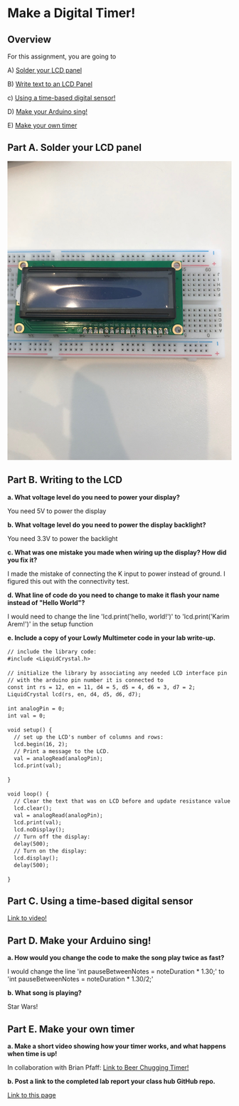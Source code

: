 # Make a Digital Timer!
 
## Overview
For this assignment, you are going to 

A) [Solder your LCD panel](#part-a-solder-your-lcd-panel)

B) [Write text to an LCD Panel](#part-b-writing-to-the-lcd) 

c) [Using a time-based digital sensor!](#part-c-using-a-time-based-digital-sensor)

D) [Make your Arduino sing!](#part-d-make-your-arduino-sing)

E) [Make your own timer](#part-e-make-your-own-timer) 
 

## Part A. Solder your LCD panel

![alt tag](https://github.com/wario123/IDD-Fa18-Lab2/blob/master/IMG_7320.jpg)

## Part B. Writing to the LCD
 
**a. What voltage level do you need to power your display?**

You need 5V to power the display

**b. What voltage level do you need to power the display backlight?**

You need 3.3V to power the backlight
   
**c. What was one mistake you made when wiring up the display? How did you fix it?**

I made the mistake of connecting the K input to power instead of ground. I figured this out with the connectivity test.

**d. What line of code do you need to change to make it flash your name instead of "Hello World"?**

I would need to change the line 'lcd.print('hello, world!')' to 'lcd.print('Karim Arem!')' in the setup function
 
**e. Include a copy of your Lowly Multimeter code in your lab write-up.**

```
// include the library code:
#include <LiquidCrystal.h>

// initialize the library by associating any needed LCD interface pin
// with the arduino pin number it is connected to
const int rs = 12, en = 11, d4 = 5, d5 = 4, d6 = 3, d7 = 2;
LiquidCrystal lcd(rs, en, d4, d5, d6, d7);

int analogPin = 0;
int val = 0;

void setup() {
  // set up the LCD's number of columns and rows:
  lcd.begin(16, 2);
  // Print a message to the LCD.
  val = analogRead(analogPin);
  lcd.print(val);
  
}

void loop() {
  // Clear the text that was on LCD before and update resistance value
  lcd.clear();
  val = analogRead(analogPin);
  lcd.print(val);
  lcd.noDisplay();
  // Turn off the display:
  delay(500);
  // Turn on the display:
  lcd.display();
  delay(500);
  
}
```


## Part C. Using a time-based digital sensor

[Link to video!](https://www.youtube.com/watch?v=mNHDKDNMGY0&feature=youtu.be)

## Part D. Make your Arduino sing!

**a. How would you change the code to make the song play twice as fast?**

I would change the line 'int pauseBetweenNotes = noteDuration * 1.30;' to 'int pauseBetweenNotes = noteDuration * 1.30/2;'
 
**b. What song is playing?**

Star Wars!


## Part E. Make your own timer

**a. Make a short video showing how your timer works, and what happens when time is up!**

In collaboration with Brian Pfaff:
[Link to Beer Chugging Timer!](https://www.youtube.com/watch?v=Po7BjSpJiNE&feature=youtu.be)

**b. Post a link to the completed lab report your class hub GitHub repo.**

[Link to this page](https://github.com/wario123/IDD-Fa18-Lab2)
